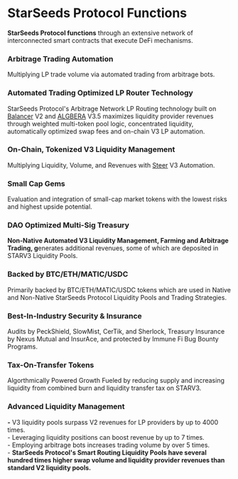 # StarSeeds Protocol Functions

**StarSeeds Protocol functions** through an extensive network of interconnected smart contracts that execute DeFi mechanisms.

### Arbitrage Trading Automation

Multiplying LP trade volume via automated trading from arbitrage bots.&#x20;

### Automated Trading Optimized LP Router Technology

StarSeeds Protocol's Arbitrage Network LP Routing technology built on [Balancer](https://docs.balancer.fi/concepts/overview/basics.html) V2 and [ALGBERA](https://algebra.finance/) V3.5 maximizes liquidity provider revenues through weighted multi-token pool logic, concentrated liquidity, automatically optimized swap fees and on-chain V3 LP automation.&#x20;

### On-Chain, Tokenized V3 Liquidity Management&#x20;

Multiplying Liquidity, Volume, and Revenues with [Steer](https://steer.finance) V3 Automation.

### Small Cap Gems

Evaluation and integration of small-cap market tokens with the lowest risks and highest upside potential.&#x20;

### DAO Optimized Multi-Sig Treasury

**Non-Native Automated V3 Liquidity Management, Farming and Arbitrage Trading, g**enerates additional revenues, some of which are deposited in STARV3 Liquidity Pools.&#x20;

### Backed by BTC/ETH/MATIC/USDC

Primarily backed by BTC/ETH/MATIC/USDC tokens which are used in Native and Non-Native StarSeeds Protocol Liquidity Pools and Trading Strategies.&#x20;

### Best-In-Industry Security & Insurance

Audits by PeckShield, SlowMist, CerTik, and Sherlock, Treasury Insurance by Nexus Mutual and InsurAce, and protected by Immune Fi Bug Bounty Programs.&#x20;

### Tax-On-Transfer Tokens

Algorthmically Powered Growth Fueled by reducing supply and increasing liquidity from combined burn and liquidity transfer tax on STARV3.&#x20;

### Advanced Liquidity Management

**-** V3 liquidity pools surpass V2 revenues for LP providers by up to 4000 times. \
\- Leveraging liquidity positions can boost revenue by up to 7 times.\
\- Employing arbitrage bots increases trading volume by over 5 times.\
\- **StarSeeds Protocol's Smart Routing Liquidity Pools have several hundred times higher swap volume and liquidity provider revenues than standard V2 liquidity pools.**&#x20;
